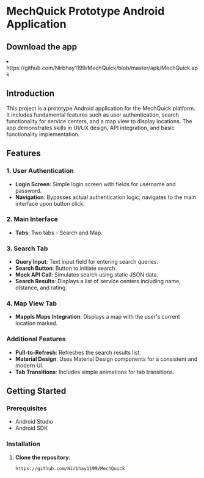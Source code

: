 # MechQuick Prototype Android Application

## Download the app
<li>
   https://github.com/Nirbhay1199/MechQuick/blob/master/apk/MechQuick.apk
</li>
   
   

## Introduction
This project is a prototype Android application for the MechQuick platform. It includes fundamental features such as user authentication, search functionality for service centers, and a map view to display locations. The app demonstrates skills in UI/UX design, API integration, and basic functionality implementation.

## Features

### 1. User Authentication
- **Login Screen**: Simple login screen with fields for username and password.
- **Navigation**: Bypasses actual authentication logic; navigates to the main interface upon button click.

### 2. Main Interface
- **Tabs**: Two tabs - Search and Map.

### 3. Search Tab
- **Query Input**: Text input field for entering search queries.
- **Search Button**: Button to initiate search.
- **Mock API Call**: Simulates search using static JSON data.
- **Search Results**: Displays a list of service centers including name, distance, and rating.

### 4. Map View Tab
- **Mappls Maps Integration**: Displays a map with the user's current location marked.

### Additional Features
- **Pull-to-Refresh**: Refreshes the search results list.
- **Material Design**: Uses Material Design components for a consistent and modern UI.
- **Tab Transitions**: Includes simple animations for tab transitions.

## Getting Started

### Prerequisites
- Android Studio
- Android SDK

### Installation
1. **Clone the repository**:
   ```bash
   https://github.com/Nirbhay1199/MechQuick
   
